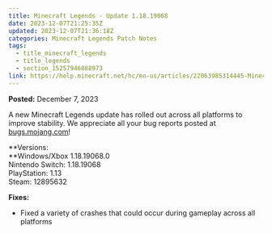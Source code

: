 ```yaml
---
title: Minecraft Legends - Update 1.18.19068
date: 2023-12-07T21:25:35Z
updated: 2023-12-07T21:36:18Z
categories: Minecraft Legends Patch Notes
tags:
  - title_minecraft_legends
  - title_legends
  - section_15257946888973
link: https://help.minecraft.net/hc/en-us/articles/22063985314445-Minecraft-Legends-Update-1-18-19068
---
```


**Posted:** December 7, 2023

A new Minecraft Legends update has rolled out across all platforms to improve stability. We appreciate all your bug reports posted at [bugs.mojang.com](https://bugs.mojang.com/projects/MCLG/summary)!  
  

**Versions:  
**Windows/Xbox 1.18.19068.0  
Nintendo Switch: 1.18.19068  
PlayStation: 1.13  
Steam: 12895632  
  

**Fixes:**

- Fixed a variety of crashes that could occur during gameplay across all platforms
